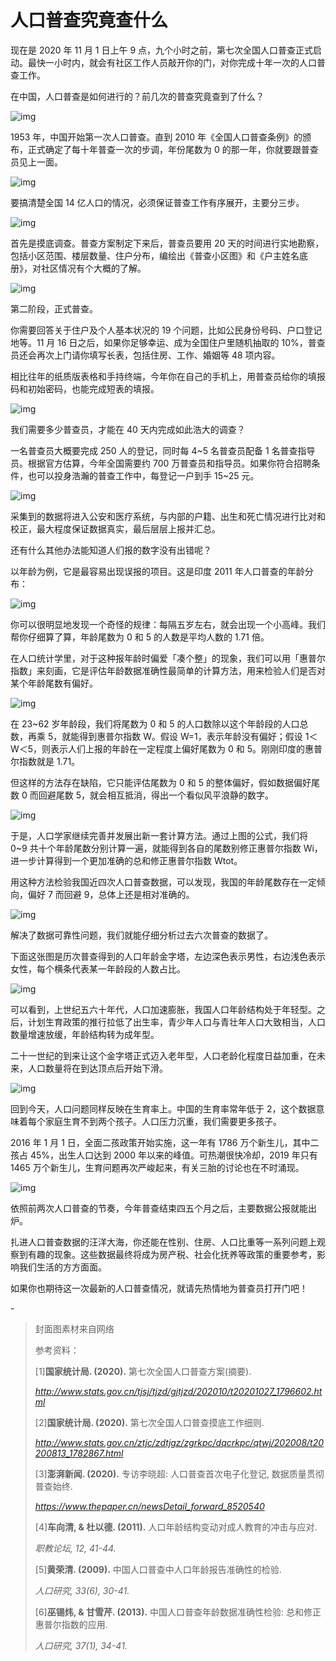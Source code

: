 # 人口普查究竟查什么

现在是 2020 年 11 月 1 日上午 9 点，九个小时之前，第七次全国人口普查正式启动。最快一小时内，就会有社区工作人员敲开你的门，对你完成十年一次的人口普查工作。



在中国，人口普查是如何进行的？前几次的普查究竟查到了什么？



![img](https://mmbiz.qpic.cn/mmbiz_png/SlOqFKqEO4F4RmjWjSblVtqWRU0p6dhibqtRRNfRfKW4P6MPqKyawjyDiaeadNQdTMW8NXBLOHKcpzvuBbspJY1w/640?wx_fmt=png)



1953 年，中国开始第一次人口普查。直到 2010 年《全国人口普查条例》的颁布，正式确定了每十年普查一次的步调，年份尾数为 0 的那一年，你就要跟普查员见上一面。



![img](https://mmbiz.qpic.cn/mmbiz_png/SlOqFKqEO4F4RmjWjSblVtqWRU0p6dhibooDj1YIoBXiaXaRYJgtfyP5ZGSopNibIUPqjibohVjZgfb9Iic3pRvQzuw/640?wx_fmt=png)



要搞清楚全国 14 亿人口的情况，必须保证普查工作有序展开，主要分三步。



![img](https://mmbiz.qpic.cn/mmbiz_png/SlOqFKqEO4F4RmjWjSblVtqWRU0p6dhibIFsBazjiaRbMGl0xATZaWHEXxfQXmJDKSR1MBcKafQQNTH91EcsibmGA/640?wx_fmt=png)



首先是摸底调查。普查方案制定下来后，普查员要用 20 天的时间进行实地勘察，包括小区范围、楼层数量、住户分布，编绘出《普查小区图》和《户主姓名底册》，对社区情况有个大概的了解。



![img](https://mmbiz.qpic.cn/mmbiz_png/SlOqFKqEO4F4RmjWjSblVtqWRU0p6dhibK7SibFiaEzrxt4vs2gJdEqsMkOrDKia293RXRuyh6icL0ttc20FJsPWibiag/640?wx_fmt=png)



第二阶段，正式普查。



你需要回答关于住户及个人基本状况的 19 个问题，比如公民身份号码、户口登记地等。11 月 16 日之后，如果你足够幸运、成为全国住户里随机抽取的 10%，普查员还会再次上门请你填写长表，包括住房、工作、婚姻等 48 项内容。



相比往年的纸质版表格和手持终端，今年你在自己的手机上，用普查员给你的填报码和初始密码，也能完成短表的填报。



![img](https://mmbiz.qpic.cn/mmbiz_gif/SlOqFKqEO4F4RmjWjSblVtqWRU0p6dhibZwiaLxN1bTjc4hRhTh7FGnrZOkG2GZWPDqwGoFE3qG9n1ceQYcaflhg/640?wx_fmt=gif)



我们需要多少普查员，才能在 40 天内完成如此浩大的调查？



一名普查员大概要完成 250 人的登记，同时每 4~5 名普查员配备 1 名普查指导员。根据官方估算，今年全国需要约 700 万普查员和指导员。如果你符合招聘条件，也可以投身浩瀚的普查工作中，每登记一户到手 15~25 元。



![img](https://mmbiz.qpic.cn/mmbiz_png/SlOqFKqEO4F4RmjWjSblVtqWRU0p6dhibcibVghap2pibAvtib4jUOxMXCn2pLOicsSduXJLoKDPIniaqL9iaba2a2xyw/640?wx_fmt=png)



采集到的数据将进入公安和医疗系统，与内部的户籍、出生和死亡情况进行比对和校正，最大程度保证数据真实，最后层层上报并汇总。



还有什么其他办法能知道人们报的数字没有出错呢？



以年龄为例，它是最容易出现误报的项目。这是印度 2011 年人口普查的年龄分布：



![img](https://mmbiz.qpic.cn/mmbiz_png/SlOqFKqEO4F4RmjWjSblVtqWRU0p6dhibiaUCrQHX3HjOU8CH6cOnibQLm9j1RcZvNDCQ9NqyyPLgdX0BwDLibFwkA/640?wx_fmt=png)



你可以很明显地发现一个奇怪的规律：每隔五岁左右，就会出现一个小高峰。我们帮你仔细算了算，年龄尾数为 0 和 5 的人数是平均人数的 1.71 倍。



在人口统计学里，对于这种报年龄时偏爱「凑个整」的现象，我们可以用「惠普尔指数」来刻画，它是评估年龄数据准确性最简单的计算方法，用来检验人们是否对某个年龄尾数有偏好。



![img](https://mmbiz.qpic.cn/mmbiz_png/SlOqFKqEO4F4RmjWjSblVtqWRU0p6dhibicTZeMP5CM7j1O1ibk9C5nsmYxtsOdQOAXwEcYDOBTTsVEaqeCSOQZog/640?wx_fmt=png)



在 23~62 岁年龄段，我们将尾数为 0 和 5 的人口数除以这个年龄段的人口总数，再乘 5，就能得到惠普尔指数 W。假设 W=1，表示年龄没有偏好；假设 1＜W＜5，则表示人们上报的年龄在一定程度上偏好尾数为 0 和 5。刚刚印度的惠普尔指数就是 1.71。



但这样的方法存在缺陷，它只能评估尾数为 0 和 5 的整体偏好，假如数据偏好尾数 0 而回避尾数 5，就会相互抵消，得出一个看似风平浪静的数字。



![img](https://mmbiz.qpic.cn/mmbiz_png/SlOqFKqEO4F4RmjWjSblVtqWRU0p6dhibsYXEFib6IFcHTKdeupuGTAUX398JsONGwmgvGvEicJsoaFDhMVfwVWuA/640?wx_fmt=png)



于是，人口学家继续完善并发展出新一套计算方法。通过上图的公式，我们将 0~9 共十个年龄尾数分别计算一遍，就能得到各自的尾数别修正惠普尔指数 Wi，进一步计算得到一个更加准确的总和修正惠普尔指数 Wtot。



用这种方法检验我国近四次人口普查数据，可以发现，我国的年龄尾数存在一定倾向，偏好 7 而回避 9，总体上还是相对准确的。



![img](https://mmbiz.qpic.cn/mmbiz_png/SlOqFKqEO4F4RmjWjSblVtqWRU0p6dhibV6VMbEmty66EiaSBVMhRBTdEjibC8b0jicMGaCh3vRzcc5g4hwhVo1lFw/640?wx_fmt=png)



解决了数据可靠性问题，我们就能仔细分析过去六次普查的数据了。



下面这张图是历次普查得到的人口年龄金字塔，左边深色表示男性，右边浅色表示女性，每个横条代表某一年龄段的人数占比。



![img](https://mmbiz.qpic.cn/mmbiz_png/SlOqFKqEO4F4RmjWjSblVtqWRU0p6dhibvrYALy833XDicNyC0WE5YjQczG3BzJG8qkGxibxaibzhrp5sODS2MISgw/640?wx_fmt=png)



可以看到，上世纪五六十年代，人口加速膨胀，我国人口年龄结构处于年轻型。之后，计划生育政策的推行拉低了出生率，青少年人口与青壮年人口大致相当，人口数量增速放缓，年龄结构转为成年型。



二十一世纪的到来让这个金字塔正式迈入老年型，人口老龄化程度日益加重，在未来，人口数量将在到达顶点后开始下滑。



![img](https://mmbiz.qpic.cn/mmbiz_png/SlOqFKqEO4F4RmjWjSblVtqWRU0p6dhibSpIuWuGo99ubhic0d2SiblcibseN8ryRF1NpJpsmJhx4eIOiacIPRZndWA/640?wx_fmt=png)



回到今天，人口问题同样反映在生育率上。中国的生育率常年低于 2，这个数据意味着每个家庭生育不到两个孩子。人口压力沉重，我们需要更多孩子。



2016 年 1 月 1 日，全面二孩政策开始实施，这一年有 1786 万个新生儿，其中二孩占 45%，出生人口达到 2000 年以来的峰值。可热潮很快冷却，2019 年只有 1465 万个新生儿，生育问题再次严峻起来，有关三胎的讨论也在不时涌现。



![img](https://mmbiz.qpic.cn/mmbiz_png/SlOqFKqEO4F4RmjWjSblVtqWRU0p6dhibKiaQ394BEZjrLBY47DppjEQfZY35jiabb57TVnjgSLA62apOiaRGvQl2Q/640?wx_fmt=png)



依照前两次人口普查的节奏，今年普查结束四五个月之后，主要数据公报就能出炉。



扎进人口普查数据的汪洋大海，你还能在性别、住房、人口比重等一系列问题上观察到有趣的现象。这些数据最终将成为房产税、社会化抚养等政策的重要参考，影响我们生活的方方面面。



如果你也期待这一次最新的人口普查情况，就请先热情地为普查员打开门吧！



\-



> 封面图素材来自网络
>
> 
>
> 参考资料：
>
> [1]**国家统计局. (2020).** 第七次全国人口普查方案(摘要). 
>
> *http://www.stats.gov.cn/tjsj/tjzd/gjtjzd/202010/t20201027_1796602.html*
>
> [2]**国家统计局. (2020).** 第七次全国人口普查摸底工作细则. 
>
> *http://www.stats.gov.cn/ztjc/zdtjgz/zgrkpc/dqcrkpc/qtwj/202008/t20200813_1782867.html*
>
> [3]**澎湃新闻. (2020).** 专访李晓超: 人口普查首次电子化登记, 数据质量贯彻普查始终. 
>
> *https://www.thepaper.cn/newsDetail_forward_8520540*
>
> [4]**车向清, & 杜以德. (2011).** 人口年龄结构变动对成人教育的冲击与应对. 
>
> *职教论坛, 12, 41-44.*
>
> [5]**黄荣清. (2009).** 中国人口普查中人口年龄报告准确性的检验. 
>
> *人口研究, 33(6), 30-41.*
>
> [6]**巫锡炜, & 甘雪芹. (2013).** 中国人口普查年龄数据准确性检验: 总和修正惠普尔指数的应用. 
>
> *人口研究, 37(1), 34-41.*